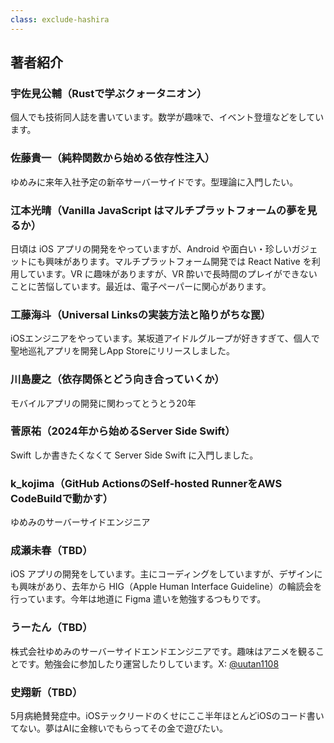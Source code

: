 ```yaml
---
class: exclude-hashira
---
```


<!-- textlint-disable -->
<!-- markdownlint-disable -->

## 著者紹介

### 宇佐見公輔（Rustで学ぶクォータニオン）

個人でも技術同人誌を書いています。数学が趣味で、イベント登壇などをしています。

### 佐藤貴一（純粋関数から始める依存性注入）

ゆめみに来年入社予定の新卒サーバーサイドです。型理論に入門したい。

### 江本光晴（Vanilla JavaScript はマルチプラットフォームの夢を見るか）

日頃は iOS アプリの開発をやっていますが、Android や面白い・珍しいガジェットにも興味があります。マルチプラットフォーム開発では React Native を利用しています。VR に趣味がありますが、VR 酔いで長時間のプレイができないことに苦悩しています。最近は、電子ペーパーに関心があります。

### 工藤海斗（Universal Linksの実装方法と陥りがちな罠）

iOSエンジニアをやっています。某坂道アイドルグループが好きすぎて、個人で聖地巡礼アプリを開発しApp Storeにリリースしました。

### 川島慶之（依存関係とどう向き合っていくか）

モバイルアプリの開発に関わってとうとう20年

### 菅原祐（2024年から始めるServer Side Swift）

Swift しか書きたくなくて Server Side Swift に入門しました。

### k_kojima（GitHub ActionsのSelf-hosted RunnerをAWS CodeBuildで動かす）

ゆめみのサーバーサイドエンジニア

### 成瀬未春（TBD）

iOS アプリの開発をしています。主にコーディングをしていますが、デザインにも興味があり、去年から HIG（Apple Human Interface Guideline）の輪読会を行っています。今年は地道に Figma 遣いを勉強するつもりです。

### うーたん（TBD）

株式会社ゆめみのサーバーサイドエンドエンジニアです。趣味はアニメを観ることです。勉強会に参加したり運営したりしています。X: [@uutan1108](https://x.com/uutan1108)

### 史翔新（TBD）

5月病絶賛発症中。iOSテックリードのくせにここ半年ほとんどiOSのコード書いてない。夢はAIに金稼いでもらってその金で遊びたい。

<!-- textlint-enable -->
<!-- markdownlint-enable -->
